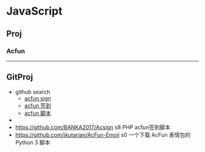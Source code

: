 # JavaScript

## Proj

### Acfun

----

## GitProj
- github search
  - [acfun sign](https://github.com/search?q=acfun+sign) 
  - [acfun 签到](https://github.com/search?q=acfun+%E7%AD%BE%E5%88%B0)
  - [acfun 脚本](https://github.com/search?q=acfun+%E8%84%9A%E6%9C%AC)
- 
- https://github.com/BANKA2017/Acsign s8 PHP acfun签到脚本
- https://github.com/ikutarian/AcFun-Emoji s0 一个下载 AcFun 表情包的 Python 3 脚本